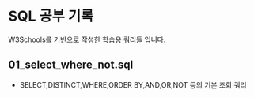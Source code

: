 # SQL 공부 기록

W3Schools를 기반으로 작성한 학습용 쿼리들 입니다.

## 01_select_where_not.sql
- SELECT,DISTINCT,WHERE,ORDER BY,AND,OR,NOT 등의 기본 조회 쿼리

